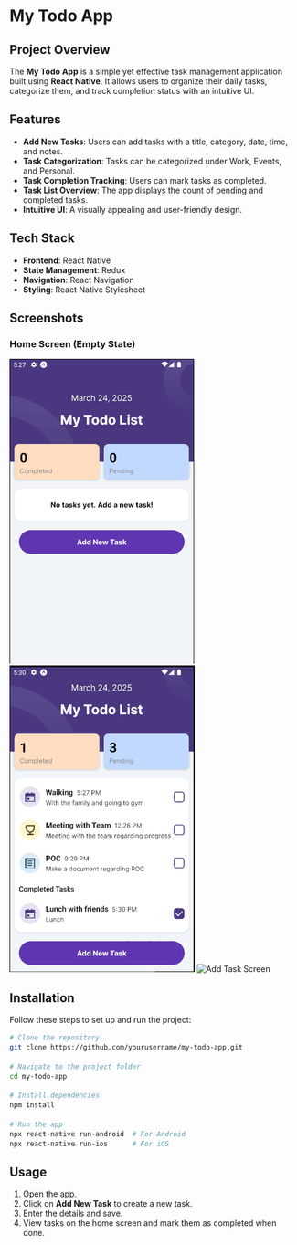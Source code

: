 # My Todo App

## Project Overview
The **My Todo App** is a simple yet effective task management application built using **React Native**. It allows users to organize their daily tasks, categorize them, and track completion status with an intuitive UI.

## Features
- **Add New Tasks**: Users can add tasks with a title, category, date, time, and notes.
- **Task Categorization**: Tasks can be categorized under Work, Events, and Personal.
- **Task Completion Tracking**: Users can mark tasks as completed.
- **Task List Overview**: The app displays the count of pending and completed tasks.
- **Intuitive UI**: A visually appealing and user-friendly design.

## Tech Stack
- **Frontend**: React Native
- **State Management**: Redux
- **Navigation**: React Navigation
- **Styling**: React Native Stylesheet

## Screenshots
### Home Screen (Empty State)

![Home Screen - Empty](/home_screen_empty_state.png)
![Home Screen - Tasks](/home_screen_with_tasks.png)
![Add Task Screen](/add_new_task.png)

## Installation
Follow these steps to set up and run the project:

```sh
# Clone the repository
git clone https://github.com/yourusername/my-todo-app.git

# Navigate to the project folder
cd my-todo-app

# Install dependencies
npm install

# Run the app
npx react-native run-android  # For Android
npx react-native run-ios      # For iOS
```

## Usage
1. Open the app.
2. Click on **Add New Task** to create a new task.
3. Enter the details and save.
4. View tasks on the home screen and mark them as completed when done.



